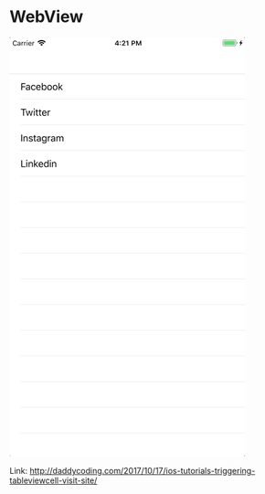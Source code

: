 # WebView

![](https://github.com/zhiyao92/WebView/blob/master/Oct-12-2017%2016-21-18.gif)

Link: http://daddycoding.com/2017/10/17/ios-tutorials-triggering-tableviewcell-visit-site/
